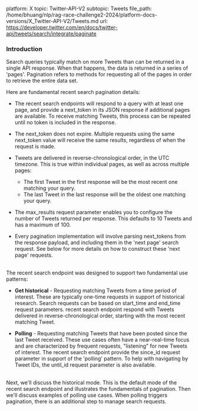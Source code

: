 platform: X
topic: Twitter-API-V2
subtopic: Tweets
file_path: /home/bhuang/nlp/rag-race-challenge2-2024/platform-docs-versions/X_Twitter-API-V2/Tweets.md
url: https://developer.twitter.com/en/docs/twitter-api/tweets/search/integrate/paginate


### Introduction

Search queries typically match on more Tweets than can be returned in a single API response. When that happens, the data is returned in a series of 'pages'. Pagination refers to methods for requesting all of the pages in order to retrieve the entire data set.

Here are fundamental recent search pagination details:

* The recent search endpoints will respond to a query with at least one page, and provide a next\_token in its JSON response if additional pages are available. To receive matching Tweets, this process can be repeated until no token is included in the response.
* The next\_token does not expire. Multiple requests using the same next\_token value will receive the same results, regardless of when the request is made.

* Tweets are delivered in reverse-chronological order, in the UTC timezone. This is true within individual pages, as well as across multiple pages: 
    * The first Tweet in the first response will be the most recent one matching your query.
    * The last Tweet in the last response will be the oldest one matching your query.

* The max\_results request parameter enables you to configure the number of Tweets returned per response. This defaults to 10 Tweets and has a maximum of 100. 

* Every pagination implementation will involve parsing next\_tokens from the response payload, and including them in the 'next page' search request. See below for more details on how to construct these 'next page' requests.  
     

The recent search endpoint was designed to support two fundamental use patterns:

* **Get historical** - Requesting matching Tweets from a time period of interest. These are typically one-time requests in support of historical research. Search requests can be based on start\_time and end\_time request parameters. recent search endpoint respond with Tweets delivered in reverse-chronological order, starting with the most recent matching Tweet. 

* **Polling** - Requesting matching Tweets that have been posted since the last Tweet received. These use cases often have a near-real-time focus and are characterized by frequent requests, "listening" for new Tweets of interest. The recent search endpoint provide the since\_id request parameter in support of the 'polling' pattern. To help with navigating by Tweet IDs, the until\_id request parameter is also available.  
     

Next, we'll discuss the historical mode. This is the default mode of the recent search endpoint and illustrates the fundamentals of pagination. Then we'll discuss examples of polling use cases. When polling triggers pagination, there is an additional step to manage search requests.